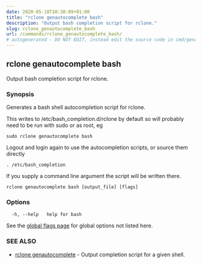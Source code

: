 ```yaml
---
date: 2020-05-18T10:38:09+01:00
title: "rclone genautocomplete bash"
description: "Output bash completion script for rclone."
slug: rclone_genautocomplete_bash
url: /commands/rclone_genautocomplete_bash/
# autogenerated - DO NOT EDIT, instead edit the source code in cmd/genautocomplete/bash/ and as part of making a release run "make commanddocs"
---
```

## rclone genautocomplete bash

Output bash completion script for rclone.

### Synopsis


Generates a bash shell autocompletion script for rclone.

This writes to /etc/bash_completion.d/rclone by default so will
probably need to be run with sudo or as root, eg

    sudo rclone genautocomplete bash

Logout and login again to use the autocompletion scripts, or source
them directly

    . /etc/bash_completion

If you supply a command line argument the script will be written
there.


```
rclone genautocomplete bash [output_file] [flags]
```

### Options

```
  -h, --help   help for bash
```

See the [global flags page](/flags/) for global options not listed here.

### SEE ALSO

* [rclone genautocomplete](/commands/rclone_genautocomplete/)	 - Output completion script for a given shell.


